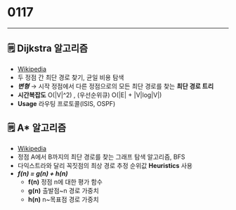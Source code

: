 # 0117

---

## 🗒️ Dijkstra 알고리즘

- [Wikipedia](https://ko.wikipedia.org/wiki/%EB%8D%B0%EC%9D%B4%ED%81%AC%EC%8A%A4%ED%8A%B8%EB%9D%BC_%EC%95%8C%EA%B3%A0%EB%A6%AC%EC%A6%98)
- 두 정점 간 최단 경로 찾기, 균일 비용 탐색
- ***변형*** → 시작 정점에서 다른 정점으로의 모든 최단 경로를 찾는 **최단 경로 트리**
- **시간복잡도** O(|V|^2)  ,  (우선순위큐) O(|E| + |V|log|V|)
- **Usage** 라우팅 프로토콜(ISIS, OSPF)

## 🗒️ A* 알고리즘

- [Wikipedia](https://ko.wikipedia.org/wiki/A*_%EC%95%8C%EA%B3%A0%EB%A6%AC%EC%A6%98)
- 정점 A에서 B까지의 최단 경로를 찾는 그래프 탐색 알고리즘, BFS
- 다익스트라와 달리 꼭짓점의 최상 경로 추정 순위값 **Heuristics** 사용
- ***f(n) = g(n) + h(n)***
    - **f(n)** 정점 n에 대한 평가 함수
    - **g(n)** 출발점~n 경로 가중치
    - **h(n)** n~목표점 경로 가중치